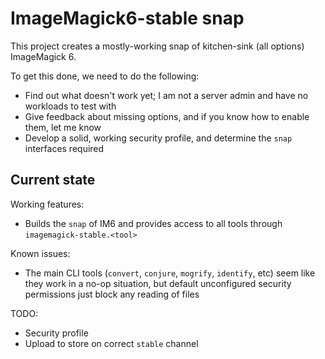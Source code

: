 # ImageMagick6-stable snap

This project creates a mostly-working snap of kitchen-sink (all options)
ImageMagick 6.

To get this done, we need to do the following:
 - Find out what doesn't work yet; I am not a server admin and have no
   workloads to test with
 - Give feedback about missing options, and if you know how to enable
   them, let me know
 - Develop a solid, working security profile, and determine the `snap`
   interfaces required

## Current state

Working features:
 - Builds the `snap` of IM6 and provides access to all tools through
   `imagemagick-stable.<tool>`

Known issues:
 - The main CLI tools (`convert`, `conjure`, `mogrify`, `identify`, etc)
   seem like they work in a no-op situation, but default unconfigured
   security permissions just block any reading of files

TODO:
 - Security profile
 - Upload to store on correct `stable` channel
 
